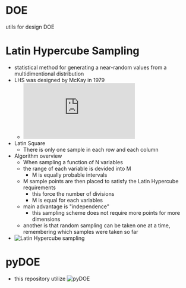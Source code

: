 # DOE
utils for design DOE

# Latin Hypercube Sampling
- statistical method for generating a near-random values from a multidimentional distribution
- LHS was designed by McKay in 1979 
    - ![A Comparison of Three Methods for Selecting Values of Input Variables in the Analysis of Output from a Computer Code](https://www.asc.ohio-state.edu/statistics/comp_exp/jour.club/McKayConoverBeckman.pdf)
- Latin Square
    - There is only one sample in each row and each column
- Algorithm overview
    - When sampling a function of N variables
    - the range of each variable is devided into M
        - M is equally probable intervals
    - M sample points are then placed to satisfy the Latin Hypercube requirements
        - this force the number of divisions
        - M is equal for each variables
    - main advantage is "independence"
        - this sampling scheme does not require more points for more dimensions
    - another is that random sampling can be taken one at a time, remembering which samples were taken so far
- ![Latin Hypercube sampling](https://en.wikipedia.org/wiki/Latin_hypercube_sampling)

# pyDOE
- this repository utilize ![pyDOE]([https://pythonhosted.org/pyDOE/randomized.html#randomized) 
